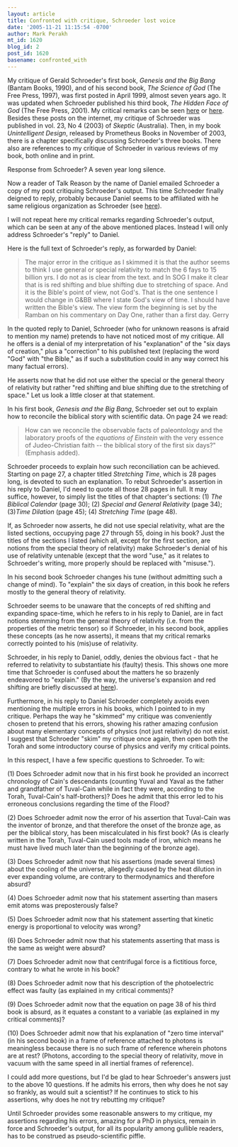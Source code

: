 ```yaml
---
layout: article
title: Confronted with critique, Schroeder lost voice
date: '2005-11-21 11:15:54 -0700'
author: Mark Perakh
mt_id: 1620
blog_id: 2
post_id: 1620
basename: confronted_with
---
```

My critique of Gerald Schroeder's first book, _Genesis and the Big Bang_ (Bantam Books, 1990), and of his second book, _The Science of God_ (The Free Press, 1997), was first posted in April 1999, almost seven years ago. It was updated when Schroeder published his third book, _The Hidden Face of God_ (The Free Press, 2001). My critical remarks can be seen [here](http://www.talkreason.org/articles/schroeder.cfm) or [here](http://members.cox.net/perakm/schroeder.htm).  Besides these posts on the internet, my critique of Schroeder was published in vol. 23, No 4 (2003) of _Skeptic_ (Australia). Then, in my book _Unintelligent Design_, released by Prometheus Books in November of 2003, there is a chapter specifically discussing Schroeder's three books. There also are references to my critique of Schroeder in various reviews of my book, both online and in print.

Response from Schroeder? A seven year long silence. 

Now a reader of Talk Reason by the name of Daniel emailed Schroeder a copy of my post critiquing Schroeder's output. This time Schroeder finally deigned to reply, probably because Daniel seems to be affiliated with he same religious organization as Schroeder (see [here](http://www.talkreason.org/Forum.cfm?MESSAGEID=627)).

I will not repeat here my critical remarks regarding Schroeder's output, which can be seen at any of the above mentioned places. Instead I will only address Schroeder's "reply" to Daniel. 

Here is the full text of Schroeder's reply, as forwarded by Daniel: 

> The major error in the critique as I skimmed it is that the author seems to think I use general or special relativity to match the 6 fays to 15 billion yrs. I do not as is clear from the text. and In SOG I make it clear that is is red shifting and blue shifting due to stretching of space. And it is the Bible's point of view, not God's. That is the one sentence I would change in G&BB where I state God's view of time. I should have written the Bible's view. The view form the beginning is set by the Ramban on his commentary on Day One, rather than a first day. Gerry 

In the quoted reply to Daniel, Schroeder (who for unknown reasons is afraid to mention my name) pretends to have not noticed most of my critique. All he offers is a denial of my interpretation of his "explanation" of the "six days of creation," plus a "correction" to his published text (replacing the word "God" with "the Bible," as if such a substitution could in any way correct his many factual errors). 

He asserts now that he did not use either the special or the general theory of relativity but rather "red shifting and blue shifting due to the stretching of space." Let us look a little closer at that statement. 

In his first book, _Genesis and the Big Bang_, Schroeder set out to explain how to reconcile the biblical story with scientific data. On page 24 we read: 


> How can we reconcile the observable facts of paleontology and the laboratory proofs of the _equations of Einstein_ with the very essence of Judeo-Christian faith -- the biblical story of the first six days?" (Emphasis added).

 

Schroeder proceeds to explain how such reconciliation can be achieved. Starting on page 27, a chapter titled _Stretching Time_, which is 28 pages long, is devoted to such an explanation. To rebut Schroeder's assertion in his reply to Daniel, I'd need to quote all those 28 pages in full. It may suffice, however, to simply list the titles of that chapter's sections: (1) _The Biblical Calendar_ (page 30); (2) _Special and General Relativity_ (page 34); (3)_Time Dilation_ (page 45); (4) _Stretching Time_ (page 48). 

If, as Schroeder now asserts, he did not use special relativity, what are the listed sections, occupying page 27 through 55, doing in his book? Just the titles of the sections I listed (which all, except for the first section, are notions from the special theory of relativity) make Schroeder's denial of his use of relativity untenable (except that the word "use," as it relates to Schroeder's writing, more properly should be replaced with "misuse."). 

In his second book Schroeder changes his tune (without admitting such a change of mind). To "explain" the six days of creation, in this book he refers mostly to the general theory of relativity.  

Schroeder seems to be unaware that the concepts of red shifting and expanding space-time, which he refers to in his reply to Daniel, are in fact notions stemming from the general theory of relativity (i.e. from the properties of the metric tensor) so if Schroeder, in his second book, applies these concepts (as he now asserts), it means that my critical remarks correctly pointed to his (mis)use of relativity. 

Schroeder, in his reply to Daniel, oddly, denies the obvious fact - that he referred to relativity to substantiate his (faulty) thesis. This shows one more time that Schroeder is confused about the matters he so brazenly endeavored to "explain." (By the way, the universe's expansion and red shifting are briefly discussed at [here](http://www.talkreason.org/articles/Cooling.cfm)). 

Furthermore, in his reply to Daniel Schroeder completely avoids even mentioning the multiple errors in his books, which I pointed to in my critique. Perhaps the way he "skimmed" my critique was conveniently chosen to pretend that his errors, showing his rather amazing confusion about many elementary concepts of physics (not just relativity) do not exist.  I suggest that Schroeder "skim" my critique once again, then open both the Torah and some introductory course of physics and verify my critical points. 

In this respect, I have a few specific questions to Schroeder. To wit:

(1)	Does Schroeder admit now that in his first book he provided an incorrect chronology of Cain's descendants (counting Yuval and Yaval as the father and grandfather of Tuval-Cain while in fact they were, according to the Torah, Tuval-Cain's half-brothers)? Does he admit that this error led to his erroneous conclusions regarding the time of the Flood?

(2)	Does Schroeder admit now the error of his assertion that Tuval-Cain was the inventor of bronze, and that therefore the onset of the bronze age, as per the biblical story, has been miscalculated in his first book?  (As is clearly written in the Torah, Tuval-Cain used tools made of iron, which  means he must have lived much later than the beginning of the bronze age).

(3)	Does Schroeder admit now that his assertions (made several times) about the cooling of the universe, allegedly caused by the heat dilution in ever expanding volume, are contrary to thermodynamics and therefore absurd? 

(4)	Does Schroeder admit now that his statement asserting than masers emit atoms was preposterously false? 

(5)	Does Schroeder admit now that his statement asserting that kinetic energy is proportional to velocity was wrong? 

(6)	Does Schroeder admit now that his statements asserting that mass is the same as weight were absurd? 

(7)	Does Schroeder admit now that centrifugal force is a fictitious force, contrary to what he wrote in his book?

(8)	Does Schroeder admit now that his description of the photoelectric effect was faulty (as explained in my critical comments)? 

(9)	Does Schroeder admit now that the equation on page 38 of his third book is absurd, as it equates a constant to a variable (as explained in my critical comments)? 

(10) Does Schroeder admit now that his explanation of "zero time interval" (in his second book) in a frame of reference attached to photons is meaningless because there is no such frame of reference wherein photons are at rest? (Photons, according to the special theory of relativity, move in vacuum with the same speed in all inertial frames of reference).

I could add more questions, but I'd be glad to hear Schroeder's answers just to the above 10 questions.  If he admits his errors, then why does he not say so frankly, as would suit a scientist? If he continues to stick to his assertions, why does he not try rebutting my critique? 

Until Schroeder provides some reasonable answers to my critique, my assertions regarding his errors, amazing for a PhD in physics, remain in force and Schroeder's output, for all its popularity among gullible readers, has to be construed as pseudo-scientific piffle.
